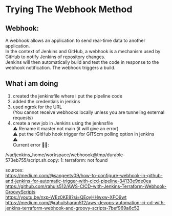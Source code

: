 # Trying The Webhook Method

## Webhook:
A webhook allows an application to send real-time data to another application. </br>
In the context of Jenkins and GitHub, a webhook is a mechanism used by GitHub to notify Jenkins of repository changes. </br>
Jenkins will then automatically build and test the code in response to the webhook notification. The webhook triggers a build. </br>

## What i am doing 
1. created the jenkinsfile where i put the pipeline code 
2. added the credentials in jenkins 
3. used ngrok for the URL </br>
   (You cannot receive webhooks locally unless you are tunneling external requests)
4. create a new job in Jenkins using the jenknsfile </br>
⚠️ Rename it master not main (it will give an error) </br>
⚠️ put the :GitHub hook trigger for GITScm polling option in jenkins</br>
⚠️  </br>
Current error 👎🏻:

/var/jenkins_home/workspace/webhoook@tmp/durable-573eb755/script.sh.copy: 1: terraform: not found


sources: </br>
https://medium.com/@sangeetv09/how-to-configure-webhook-in-github-and-jenkins-for-automatic-trigger-with-cicd-pipeline-34133e9de0ea </br>
https://github.com/rahuls512/AWS-CICD-with-Jenkins-Terraform-Webhook-GroovyScripts </br>
https://youtu.be/nxp-WEz0KE8?si=QEoyHHwxw-XFO9wt </br>
https://medium.com/@rahulsharan512/aws-devops-automation-ci-cd-with-jenkins-terraform-webhook-and-groovy-scripts-7bef969a6c52
</br>
